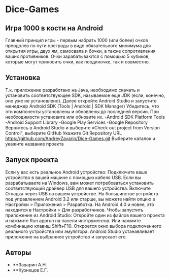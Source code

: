 # Dice-Games
## Игра 1000 в кости на Android
Главный принцип игры - первым набрать 1000 (или более) очков преодолев по пути преграды
в виде обязательного минимума для открытия игры, двух ям, самосвала и бочки, а также
сопротивления ваших противников. Очки зарабатываются с помощью 5 кубиков, которые могут приносить
очки, как поодиночке, так и совместно.

## Установка

Т.к. приложение разработано на Java, необходимо скачать и установить соответствующее SDK, называемое еще JDK (если, конечно, оно уже не установлено).
Далее откройте Android Studio и запустите менеджер Android SDK (Tools | Android | SDK Manager)
Убедитесь, что эти компоненты установлены и обновлены до последней версии. При необходимости установите или обновите их.
-Android SDK Platform Tools
-Android Support Library
-Google Play Services
-Google Repository
Вернитесь в Android Studio и выберите «Check out project from Version Control", выберите GitHub
Укажите Git Repository URL https://github.com/AndreyZavarin/Dice-Games.git
Выберите каталок и укажите название проекта

## Запуск проекта

Если у вас есть реальное Android устройство:
Подключите ваше устройство в вашей машине с помощью кабеля USB. Если вы разрабатываете на Windows, вам может потребоваться установить соответствующий драйвер USB для вашего устройства. Включите Отладка через USB на вашем устройстве.
На большинстве устройств под управлением Android 3.2 или старше, вы можете найти опцию в Настройки > Приложения > Разработка.
На Android 4.0 и новее, это находится в Настройки > Для разработчиков.
Чтобы запустить приложение из Android Studio:
Откройте один из файлов вашего проекта и нажмите Run apprun на панели инструментов. Или нажмите комбинацию клавиш Shift+F10.
Откроется окно выбора подключенного реального устройства или эмулятора. Android Studio устанавливает приложение на выбранное устройство и запускает его.

## Авторы
* **Заварин А.Н. 
* **Кузнецов Е.Г.
